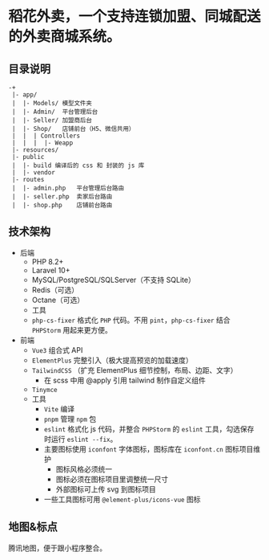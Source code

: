 # 稻花外卖，一个支持连锁加盟、同城配送的外卖商城系统。

## 目录说明

```
-+
 |- app/
 |  |- Models/ 模型文件夹
 |  |- Admin/  平台管理后台
 |  |- Seller/ 加盟商后台
 |  |- Shop/   店铺前台（H5、微信共用）
 |  |  | Controllers
 |  |  |  |- Weapp
 |- resources/
 |- public
 |  |- build 编译后的 css 和 封装的 js 库
 |  |- vendor 
 |- routes
 |  |- admin.php   平台管理后台路由
 |  |- seller.php  卖家后台路由
 |  |- shop.php    店铺前台路由
```

## 技术架构

- 后端
  - PHP 8.2+
  - Laravel 10+
  - MySQL/PostgreSQL/SQLServer（不支持 SQLite）
  - Redis（可选）
  - Octane（可选）
  -  工具
    - `php-cs-fixer` 格式化 `PHP` 代码。不用 `pint`，`php-cs-fixer` 结合 `PHPStorm` 用起来更方便。
- 前端
  - `Vue3` 组合式 API
  - `ElementPlus` 完整引入（极大提高预览的加载速度）
  - `TailwindCSS` （扩充 ElementPlus 细节控制，布局、边距、文字）
    - 在 scss 中用 @apply 引用 tailwind 制作自定义组件
  - `Tinymce`
  - 工具
    - `Vite` 编译
    - `pnpm` 管理 `npm` 包
    - `eslint` 格式化 js 代码，并整合 `PHPStorm` 的 `eslint` 工具，勾选保存时运行 `eslint --fix`。
    - 主要图标使用 `iconfont` 字体图标，图标库在 `iconfont.cn` 图标项目维护
      - 图标风格必须统一
      - 图标必须在图标项目里调整统一尺寸
      - 外部图标可上传 svg 到图标项目
    - 一些工具图标可用 `@element-plus/icons-vue` 图标

## 地图&标点
腾讯地图，便于跟小程序整合。
